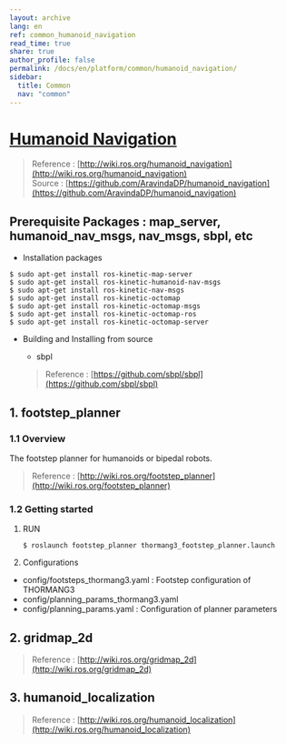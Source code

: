 ```yaml
---
layout: archive
lang: en
ref: common_humanoid_navigation
read_time: true
share: true
author_profile: false
permalink: /docs/en/platform/common/humanoid_navigation/
sidebar:
  title: Common
  nav: "common"
---
```


# [Humanoid Navigation](#humanoid_navigation)

> Reference : [http://wiki.ros.org/humanoid_navigation](http://wiki.ros.org/humanoid_navigation)  
> Source : [https://github.com/AravindaDP/humanoid_navigation](https://github.com/AravindaDP/humanoid_navigation)

## Prerequisite Packages : map_server, humanoid_nav_msgs, nav_msgs, sbpl, etc
  * Installation packages
```
$ sudo apt-get install ros-kinetic-map-server
$ sudo apt-get install ros-kinetic-humanoid-nav-msgs
$ sudo apt-get install ros-kinetic-nav-msgs
$ sudo apt-get install ros-kinetic-octomap
$ sudo apt-get install ros-kinetic-octomap-msgs
$ sudo apt-get install ros-kinetic-octomap-ros
$ sudo apt-get install ros-kinetic-octomap-server
```
  * Building and Installing from source
    * sbpl  

     > Reference : [https://github.com/sbpl/sbpl](https://github.com/sbpl/sbpl)


## 1. footstep_planner  
### 1.1 Overview  
The footstep planner for humanoids or bipedal robots.  
> Reference : [http://wiki.ros.org/footstep_planner](http://wiki.ros.org/footstep_planner)

### 1.2 Getting started  
1. RUN
   ```
   $ roslaunch footstep_planner thormang3_footstep_planner.launch
   ```

2. Configurations
 - config/footsteps_thormang3.yaml : Footstep configuration of THORMANG3  
 - config/planning_params_thormang3.yaml  
 - config/planning_params.yaml : Configuration of planner parameters  

## 2. gridmap_2d  
> Reference : [http://wiki.ros.org/gridmap_2d](http://wiki.ros.org/gridmap_2d)

## 3. humanoid_localization  
> Reference : [http://wiki.ros.org/humanoid_localization](http://wiki.ros.org/humanoid_localization)
